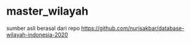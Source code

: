# master_wilayah
sumber asli berasal dari repo https://github.com/nurisakbar/database-wilayah-indonesia-2020
